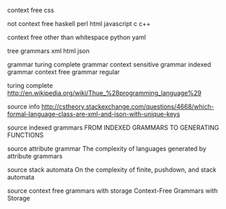 
context free
  css

not context free
  haskell
  perl
  html
  javascript
  c
  c++

context free other than whitespace
  python
  yaml

tree grammars
  xml
  html
  json

grammar turing complete
grammar context sensitive
grammar indexed
grammar context free
grammar regular

turing complete
  http://en.wikipedia.org/wiki/Thue_%28programming_language%29

source info
  http://cstheory.stackexchange.com/questions/4668/which-formal-language-class-are-xml-and-json-with-unique-keys

source indexed grammars
  FROM INDEXED GRAMMARS TO GENERATING FUNCTIONS

source attribute grammar
  The complexity of languages generated by attribute grammars

source stack automata
   On the complexity of finite, pushdown, and stack automata

source context free grammars with storage
  Context-Free Grammars with Storage
